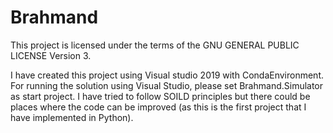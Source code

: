# Brahmand

This project is licensed under the terms of the GNU GENERAL PUBLIC LICENSE Version 3.

I have created this project using Visual studio 2019 with CondaEnvironment. 
For running the solution using Visual Studio, please set Brahmand.Simulator as start project.
I have tried to follow SOILD principles but there could be places where the code can be improved (as this is the first project that I have implemented in Python).
